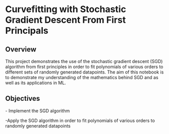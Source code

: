 <h1>Curvefitting with Stochastic Gradient Descent From First Principals</h1>
<h2>Overview</h2>
This project demonstrates the use of the stochastic gradient descent (SGD) algorithm from first principles in order to fit polynomials of various orders to different sets of randomly generated datapoints. The aim of this notebook is to demonstrate my understanding of the mathematics behind SGD and as well as its applications in ML.

<h2>Objectives</h2>
- Implement the SGD algorithm

\-Apply the SGD algorithm in order to fit polynomials of various orders to randomly generated datapoints
